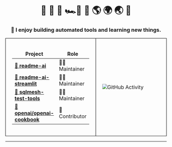 <div align="center">

# 🌊&nbsp;🌴&nbsp;🏰&nbsp;🏎️💨&nbsp;🛫&nbsp;🌎&nbsp;🌍&nbsp;🌏&nbsp;🛬
### 📍 I enjoy building automated tools and learning new things.

<!--
[![Repo Name](https://img.shields.io/badge/Repo-README--AI-6272a4?style=for-the-badge&labelColor=44475a)](https://github.com/eli64s/README-AI)
[![Stars](https://custom-icon-badges.demolab.com/github/stars/eli64s/README-AI?color=6272a4&style=for-the-badge&labelColor=44475a&logo=star)](https://github.com/eli64s/README-AI?tab=repositories&sort=stargazers)
[![Forks](https://custom-icon-badges.demolab.com/github/forks/eli64s/README-AI?color=6272a4&style=for-the-badge&labelColor=44475a&logo=fork)](https://github.com/eli64s/README-AI?tab=repositories&sort=stargazers)

![GitHub Activity](https://github-profile-summary-cards.vercel.app/api/cards/stats?username=eli64s&theme=dracula)
-->

<table>
  <tr>
    <!-- Box 1 -->
    <td style="border: 1px solid black; padding: 20px; width: 50%;">
      <table>
        <thead align="center">
          <tr style="border: none;">
            <td><b>Project</b></td>
            <td><b>Role</b></td>
          </tr>
        </thead>
        <tbody>
          <tr>
            <td><a href="https://github.com/eli64s/readme-ai"><b>🚀 readme-ai</b></a></td>
            <td>🧑‍💻 Maintainer</td>
          </tr>
          <tr>
            <td><a href="https://readmeai.streamlit.app/"><b>🎈 readme-ai-streamlit</b></a></td>
            <td>🧑‍💻 Maintainer</td>
          </tr>
          <tr>
            <td><a href="https://github.com/eli64s/sqlmesh-test-tools"><b>🔢 sqlmesh-test-tools</b></a></td>
            <td>🧑‍💻 Maintainer</td>
          </tr>
          <tr>
            <td><a href="https://cookbook.openai.com/examples/code_search_using_embeddings"><b>🤖 openai/openai-cookbook</b></a></td>
            <td>🤝 Contributor</td>
          </tr>
        </tbody>
      </table>
    </td>
    <td style="border: 1px solid black; padding: 20px; width: 50%;">
      <img src="https://github-profile-summary-cards.vercel.app/api/cards/stats?username=eli64s&theme=dracula" alt="GitHub Activity" />
    </td>
  </tr>
</table>

---
